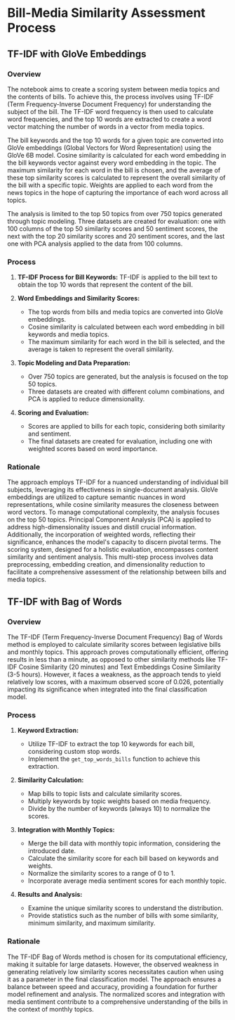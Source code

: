 # Bill-Media Similarity Assessment Process

## TF-IDF with GloVe Embeddings

### Overview

The notebook aims to create a scoring system between media topics and the contents of bills. To achieve this, the process involves using TF-IDF (Term Frequency-Inverse Document Frequency) for understanding the subject of the bill. The TF-IDF word frequency is then used to calculate word frequencies, and the top 10 words are extracted to create a word vector matching the number of words in a vector from media topics.

The bill keywords and the top 10 words for a given topic are converted into GloVe embeddings (Global Vectors for Word Representation) using the GloVe 6B model. Cosine similarity is calculated for each word embedding in the bill keywords vector against every word embedding in the topic. The maximum similarity for each word in the bill is chosen, and the average of these top similarity scores is calculated to represent the overall similarity of the bill with a specific topic. Weights are applied to each word from the news topics in the hope of capturing the importance of each word across all topics.

The analysis is limited to the top 50 topics from over 750 topics generated through topic modeling. Three datasets are created for evaluation: one with 100 columns of the top 50 similarity scores and 50 sentiment scores, the next with the top 20 similarity scores and 20 sentiment scores, and the last one with PCA analysis applied to the data from 100 columns.

### Process

1. **TF-IDF Process for Bill Keywords:** TF-IDF is applied to the bill text to obtain the top 10 words that represent the content of the bill.

2. **Word Embeddings and Similarity Scores:**
   - The top words from bills and media topics are converted into GloVe embeddings.
   - Cosine similarity is calculated between each word embedding in bill keywords and media topics.
   - The maximum similarity for each word in the bill is selected, and the average is taken to represent the overall similarity.

3. **Topic Modeling and Data Preparation:**
   - Over 750 topics are generated, but the analysis is focused on the top 50 topics.
   - Three datasets are created with different column combinations, and PCA is applied to reduce dimensionality.

4. **Scoring and Evaluation:**
   - Scores are applied to bills for each topic, considering both similarity and sentiment.
   - The final datasets are created for evaluation, including one with weighted scores based on word importance.

### Rationale

The approach employs TF-IDF for a nuanced understanding of individual bill subjects, leveraging its effectiveness in single-document analysis. GloVe embeddings are utilized to capture semantic nuances in word representations, while cosine similarity measures the closeness between word vectors. To manage computational complexity, the analysis focuses on the top 50 topics. Principal Component Analysis (PCA) is applied to address high-dimensionality issues and distill crucial information. Additionally, the incorporation of weighted words, reflecting their significance, enhances the model's capacity to discern pivotal terms. The scoring system, designed for a holistic evaluation, encompasses content similarity and sentiment analysis. This multi-step process involves data preprocessing, embedding creation, and dimensionality reduction to facilitate a comprehensive assessment of the relationship between bills and media topics.

## TF-IDF with Bag of Words

### Overview
The TF-IDF (Term Frequency-Inverse Document Frequency) Bag of Words method is employed to calculate similarity scores between legislative bills and monthly topics. This approach proves computationally efficient, offering results in less than a minute, as opposed to other similarity methods like TF-IDF Cosine Similarity (20 minutes) and Text Embeddings Cosine Similarity (3-5 hours). However, it faces a weakness, as the approach tends to yield relatively low scores, with a maximum observed score of 0.026, potentially impacting its significance when integrated into the final classification model.

### Process

1. **Keyword Extraction:**
   - Utilize TF-IDF to extract the top 10 keywords for each bill, considering custom stop words.
   - Implement the `get_top_words_bills` function to achieve this extraction.

2. **Similarity Calculation:**
   - Map bills to topic lists and calculate similarity scores.
   - Multiply keywords by topic weights based on media frequency.
   - Divide by the number of keywords (always 10) to normalize the scores.

3. **Integration with Monthly Topics:**
   - Merge the bill data with monthly topic information, considering the introduced date.
   - Calculate the similarity score for each bill based on keywords and weights.
   - Normalize the similarity scores to a range of 0 to 1.
   - Incorporate average media sentiment scores for each monthly topic.

4. **Results and Analysis:**
   - Examine the unique similarity scores to understand the distribution.
   - Provide statistics such as the number of bills with some similarity, minimum similarity, and maximum similarity.

### Rationale
The TF-IDF Bag of Words method is chosen for its computational efficiency, making it suitable for large datasets. However, the observed weakness in generating relatively low similarity scores necessitates caution when using it as a parameter in the final classification model. The approach ensures a balance between speed and accuracy, providing a foundation for further model refinement and analysis. The normalized scores and integration with media sentiment contribute to a comprehensive understanding of the bills in the context of monthly topics.
